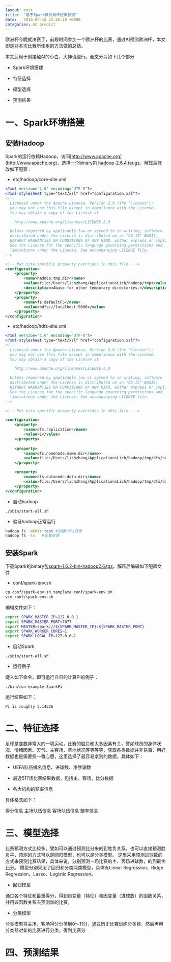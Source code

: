 ```yaml
---
layout: post
title:  "基于Spark做欧洲杯结果预测"
date:   2016-07-10 22:26:28 +0800
categories: AI predict
---
```


欧洲杯今晚就决赛了，前段时间参加一个欧洲杯的比赛，通过AI预测欧洲杯，本文即是对本次比赛所使用的方法做的总结。

本文适用于刚接触AI的小白，大神请绕行。全文分为如下几个部分

* Spark环境搭建

* 特征选择

* 模型选择

* 预测结果



# 一、Spark环境搭建

## 安装Hadoop

Spark的运行依赖Hadoop，访问[http://www.apache.org](http://www.apache.org)，选择一个binary包
[hadoop-2.6.4.tar.gz](http://www.apache.org/dyn/closer.cgi/hadoop/common/hadoop-2.6.4/hadoop-2.6.4.tar.gz)，解压后修改如下配置：<br>

* etc/hadoop/core-site.xml


```xml
<?xml version="1.0" encoding="UTF-8"?>                                                                      
<?xml-stylesheet type="text/xsl" href="configuration.xsl"?>
<!--
  Licensed under the Apache License, Version 2.0 (the "License");
  you may not use this file except in compliance with the License.
  You may obtain a copy of the License at

    http://www.apache.org/licenses/LICENSE-2.0

  Unless required by applicable law or agreed to in writing, software
  distributed under the License is distributed on an "AS IS" BASIS,
  WITHOUT WARRANTIES OR CONDITIONS OF ANY KIND, either express or implied.
  See the License for the specific language governing permissions and
  limitations under the License. See accompanying LICENSE file.
-->

<!-- Put site-specific property overrides in this file. -->
<configuration>
    <property>
        <name>hadoop.tmp.dir</name>
        <value>file:/Users/lichzhang/ApplicationsLich/hadoop/tmp</value>
        <description>Abase for other temporary directories.</description>
    </property>
    <property>
        <name>fs.defaultFS</name>
        <value>hdfs://localhost:9000</value>
    </property>
</configuration>
```

* etc/hadoop/hdfs-site.xml

```xml
<?xml version="1.0" encoding="UTF-8"?>
<?xml-stylesheet type="text/xsl" href="configuration.xsl"?>
<!--
  Licensed under the Apache License, Version 2.0 (the "License");
  you may not use this file except in compliance with the License.
  You may obtain a copy of the License at

    http://www.apache.org/licenses/LICENSE-2.0

  Unless required by applicable law or agreed to in writing, software
  distributed under the License is distributed on an "AS IS" BASIS,
  WITHOUT WARRANTIES OR CONDITIONS OF ANY KIND, either express or implied.
  See the License for the specific language governing permissions and
  limitations under the License. See accompanying LICENSE file.
-->

<!-- Put site-specific property overrides in this file. -->

<configuration>
    <property>
        <name>dfs.replication</name>
        <value>1</value>
    </property>
    
    <property>
        <name>dfs.namenode.name.dir</name>
        <value>file:/Users/lichzhang/ApplicationsLich/hadoop/tmp/dfs/name</value>
    </property>

    <property>
        <name>dfs.datanode.data.dir</name>
        <value>file:/Users/lichzhang/ApplicationsLich/hadoop/tmp/dfs/data</value>
    </property>
</configuration>
```

* 启动hadoop

```
./sbin/start-all.sh 
```

* 验证hadoop正常运行

```bash
hadoop fs -mkdir test #创建hdfs目录
hadoop fs -ls   #查看目录
```

## 安装Spark

下载Spark的binary包[spark-1.6.2-bin-hadoop2.6.tgz](http://www.apache.org/dyn/closer.lua/spark/spark-1.6.2/spark-1.6.2-bin-hadoop2.6.tgz)，解压后编辑如下配置文件

* conf/spark-env.sh

```bash
cp conf/spark-env.sh.template conf/spark-env.sh
vim conf/spark-env.sh
```
编辑文件如下：

```bash
export SPARK_MASTER_IP=127.0.0.1
export SPARK_MASTER_PORT=7077
export MASTER=spark://${SPARK_MASTER_IP}:${SPARK_MASTER_PORT}
export SPARK_WORKER_CORES=1
export SPARK_LOCAL_IP=127.0.0.1
```

* 启动Spark

```
./sbin/start-all.sh
```

* 运行例子

键入如下命令，即可运行自带的计算PI的例子：

```
./bin/run-example SparkPi
```
运行结果如下：
```
Pi is roughly 3.14326
```


# 二、特征选择
足球是变数非常大的一项运动，比赛的胜负和太多因素有关，譬如球员的身体状况、情绪因素、天气、主客场、草地状况等等等等，获取各类数据并非易事，用好数据也是需要费一番心思，这里选择了最容易拿到的数据，具体如下：

* UEFA队伍排名信息、进球数、净胜球数

* 最近517场比赛结果数据，包括主、客场，比分数据

* 各大机构的赔率信息 

具体格式如下：

得分信息 主场队伍信息 客场队伍信息 赔率信息

# 三、模型选择
比赛预测方式比较多，譬如可以通过预测比分来的到胜负关系，也可以直接预测胜负平，预测的方式可以是回归模型，也可以是分类模型。
这里采用预测进球数的方式来预测比赛结果，具体来说，分别预测一场比赛的主、客场进球数，的到最终比分。
模型分别采用了回归和分类两类模型，具体有Linear Regression、Ridge Regression、Lasso、Logistic Regression。

* 回归模型

通过各个特征和最重得分，得到自变量（特征）和因变量（进球数）的函数关系，并用该函数关系去预测新的比赛。

* 分类模型

分类模型将主场、客场得分分类到0～11分，通过历史比赛训练分类器，然后再用分类器对新的比赛进行分类，得到比赛分

# 四、预测结果




